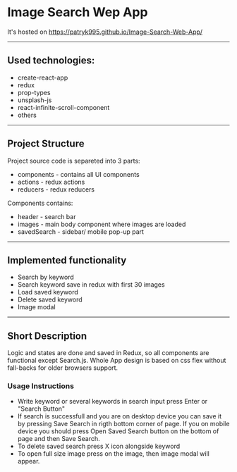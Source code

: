 # Image Search Wep App

It's hosted on https://patryk995.github.io/Image-Search-Web-App/

---

## Used technologies:

- create-react-app
- redux
- prop-types
- unsplash-js
- react-infinite-scroll-component
- others

---

## Project Structure

Project source code is separeted into 3 parts:

- components - contains all UI components
- actions - redux actions
- reducers - redux reducers

Components contains:

- header - search bar
- images - main body component where images are loaded
- savedSearch - sidebar/ mobile pop-up part

---

## Implemented functionality

- Search by keyword
- Search keyword save in redux with first 30 images
- Load saved keyword
- Delete saved keyword
- Image modal

---

## Short Description

Logic and states are done and saved in Redux, so all components are functional except Search.js. Whole App design is based on css flex without fall-backs for older browsers support.

### Usage Instructions

- Write keyword or several keywords in search input press Enter or "Search Button"
- If search is successfull and you are on desktop device you can save it by pressing Save Search in rigth bottom corner of page. If you on mobile device you should press Open Saved Search button on the bottom of page and then Save Search.
- To delete saved search press X icon alongside keyword
- To open full size image press on the image, then image modal will appear.
